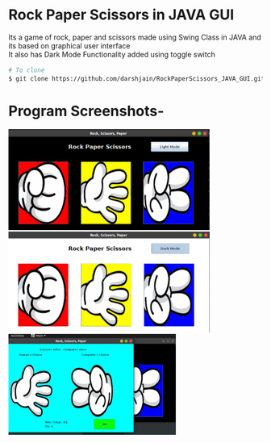 # Rock Paper Scissors in JAVA GUI

Its a game of rock, paper and scissors made using Swing Class in JAVA and its based on graphical user interface<br>
It also has Dark Mode Functionality added using toggle switch<br>

```bash
# To clone
$ git clone https://github.com/darshjain/RockPaperScissors_JAVA_GUI.git
```
# Program Screenshots-
<img src="Assets/main_dark.png" height="200px">
<img src="Assets/main_light.png" height="200px"><br>
<img src="Assets/score.png" height="200px">
<br>

